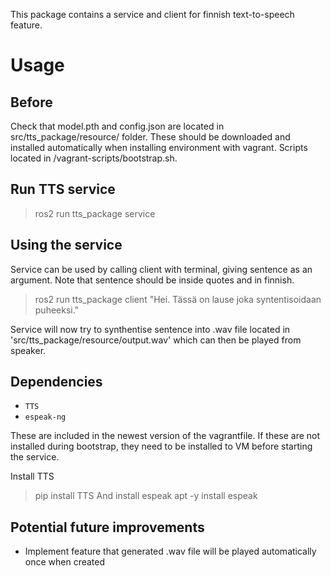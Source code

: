 This package contains a service and client for finnish text-to-speech feature. 

# Usage

## Before
Check that model.pth and config.json are located in src/tts_package/resource/ folder. These should be downloaded and installed automatically when installing environment with vagrant. Scripts located in /vagrant-scripts/bootstrap.sh.

## Run TTS service
> ros2 run tts_package service


## Using the service
Service can be used by calling client with terminal, giving sentence as an argument. Note that sentence should be inside quotes and in finnish.
> ros2 run tts_package client "Hei. Tässä on lause joka syntentisoidaan puheeksi."

Service will now try to synthentise sentence into .wav file located in 'src/tts_package/resource/output.wav' which can then be played from speaker.

## Dependencies

* `TTS`
* `espeak-ng`

These are included in the newest version of the vagrantfile. If these are not installed during bootstrap, they need to be installed to VM before starting the service.

Install TTS
> pip install TTS
And install espeak
> apt -y install espeak

## Potential future improvements

* Implement feature that generated .wav file will be played automatically once when created
